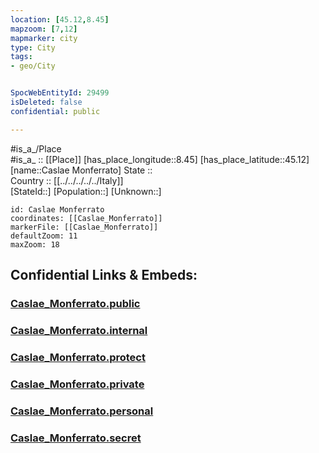 ```yaml
---
location: [45.12,8.45] 
mapzoom: [7,12] 
mapmarker: city 
type: City
tags:
- geo/City


SpocWebEntityId: 29499
isDeleted: false
confidential: public

---
```

#is_a_/Place  
#is_a_ :: [[Place]] 
[has_place_longitude::8.45] 
[has_place_latitude::45.12] 
[name::Caslae Monferrato] 
State ::  
Country :: [[../../../../../Italy]]  
[StateId::] 
[Population::] 
[Unknown::] 


```leaflet
id: Caslae Monferrato
coordinates: [[Caslae_Monferrato]] 
markerFile: [[Caslae_Monferrato]] 
defaultZoom: 11 
maxZoom: 18
```


## Confidential Links & Embeds: 

### [Caslae_Monferrato.public](/_public/\Earth\Continent\Europe\Europe~South\Italy\regions~Italy\Piedmont\Alessandria.Province\CityCaslae_Monferrato.public.md) 

### [Caslae_Monferrato.internal](/_internal/\Earth\Continent\Europe\Europe~South\Italy\regions~Italy\Piedmont\Alessandria.Province\CityCaslae_Monferrato.internal.md) 

### [Caslae_Monferrato.protect](/_protect/\Earth\Continent\Europe\Europe~South\Italy\regions~Italy\Piedmont\Alessandria.Province\CityCaslae_Monferrato.protect.md) 

### [Caslae_Monferrato.private](/_private/\Earth\Continent\Europe\Europe~South\Italy\regions~Italy\Piedmont\Alessandria.Province\CityCaslae_Monferrato.private.md) 

### [Caslae_Monferrato.personal](/_personal/\Earth\Continent\Europe\Europe~South\Italy\regions~Italy\Piedmont\Alessandria.Province\CityCaslae_Monferrato.personal.md) 

### [Caslae_Monferrato.secret](/_secret/\Earth\Continent\Europe\Europe~South\Italy\regions~Italy\Piedmont\Alessandria.Province\CityCaslae_Monferrato.secret.md)

